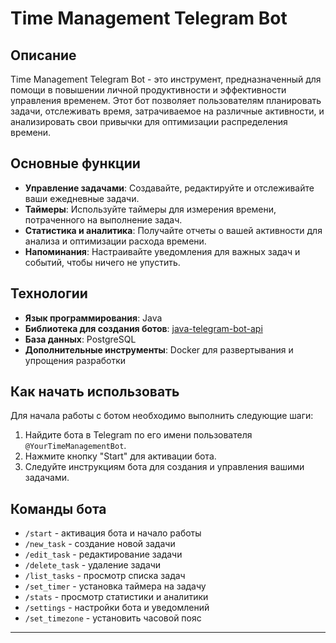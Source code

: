 # Time Management Telegram Bot

## Описание

Time Management Telegram Bot - это инструмент, предназначенный для помощи в повышении личной продуктивности и эффективности управления временем. Этот бот позволяет пользователям планировать задачи, отслеживать время, затрачиваемое на различные активности, и анализировать свои привычки для оптимизации распределения времени.

## Основные функции

- **Управление задачами**: Создавайте, редактируйте и отслеживайте ваши ежедневные задачи.
- **Таймеры**: Используйте таймеры для измерения времени, потраченного на выполнение задач.
- **Статистика и аналитика**: Получайте отчеты о вашей активности для анализа и оптимизации расхода времени.
- **Напоминания**: Настраивайте уведомления для важных задач и событий, чтобы ничего не упустить.

## Технологии

- **Язык программирования**: Java
- **Библиотека для создания ботов**: [java-telegram-bot-api](https://github.com/rubenlagus/TelegramBots)
- **База данных**: PostgreSQL
- **Дополнительные инструменты**: Docker для развертывания и упрощения разработки

## Как начать использовать

Для начала работы с ботом необходимо выполнить следующие шаги:

1. Найдите бота в Telegram по его имени пользователя `@YourTimeManagementBot`.
2. Нажмите кнопку "Start" для активации бота.
3. Следуйте инструкциям бота для создания и управления вашими задачами.

## Команды бота

- `/start` - активация бота и начало работы
- `/new_task` - создание новой задачи
- `/edit_task` - редактирование задачи
- `/delete_task` - удаление задачи
- `/list_tasks` - просмотр списка задач
- `/set_timer` - установка таймера на задачу
- `/stats` - просмотр статистики и аналитики
- `/settings` - настройки бота и уведомлений
- `/set_timezone` - установить часовой пояс
---
